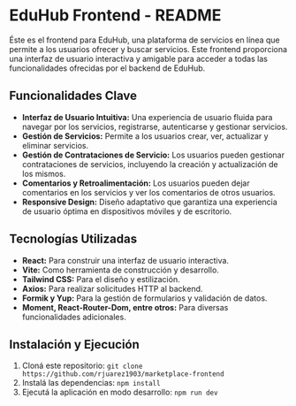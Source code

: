# EduHub Frontend - README

Éste es el frontend para EduHub, una plataforma de servicios en línea que permite a los usuarios ofrecer y buscar servicios. Este frontend proporciona una interfaz de usuario interactiva y amigable para acceder a todas las funcionalidades ofrecidas por el backend de EduHub.

## Funcionalidades Clave

- **Interfaz de Usuario Intuitiva:** Una experiencia de usuario fluida para navegar por los servicios, registrarse, autenticarse y gestionar servicios.
- **Gestión de Servicios:** Permite a los usuarios crear, ver, actualizar y eliminar servicios.
- **Gestión de Contrataciones de Servicio:** Los usuarios pueden gestionar contrataciones de servicios, incluyendo la creación y actualización de los mismos.
- **Comentarios y Retroalimentación:** Los usuarios pueden dejar comentarios en los servicios y ver los comentarios de otros usuarios.
- **Responsive Design:** Diseño adaptativo que garantiza una experiencia de usuario óptima en dispositivos móviles y de escritorio.

## Tecnologías Utilizadas

- **React:** Para construir una interfaz de usuario interactiva.
- **Vite:** Como herramienta de construcción y desarrollo.
- **Tailwind CSS:** Para el diseño y estilización.
- **Axios:** Para realizar solicitudes HTTP al backend.
- **Formik y Yup:** Para la gestión de formularios y validación de datos.
- **Moment, React-Router-Dom, entre otros:** Para diversas funcionalidades adicionales.

## Instalación y Ejecución

1. Cloná este repositorio: `git clone https://github.com/rjuarez1903/marketplace-frontend`
2. Instalá las dependencias: `npm install`
3. Ejecutá la aplicación en modo desarrollo: `npm run dev`
